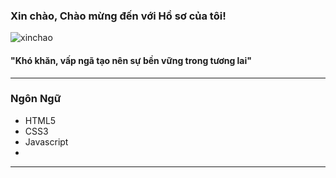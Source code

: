 ###                                                   Xin chào, Chào mừng đến với Hồ sơ của tôi! 

![xinchao](https://user-images.githubusercontent.com/90835621/146675973-20c426b6-8fb6-4d1d-a47c-6639746101ba.gif)

 #### "Khó khăn, vấp ngã tạo nên sự bền vững trong tương lai"
  ___

### Ngôn Ngữ
   - HTML5
   - CSS3
   - Javascript
   -
   ___
	
